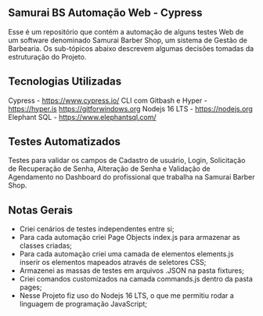 ## Samurai BS Automação Web - Cypress
Esse é um repositório que contém a automação de alguns testes Web de um software denominado Samurai Barber Shop, um sistema de Gestão de Barbearia. Os sub-tópicos abaixo descrevem algumas decisões tomadas da estruturação do Projeto.

## Tecnologias Utilizadas

Cypress - https://www.cypress.io/
CLI com Gitbash e Hyper - https://hyper.is https://gitforwindows.org
Nodejs 16 LTS - https://nodejs.org
Elephant SQL - https://www.elephantsql.com/

## Testes Automatizados
Testes para validar os campos de Cadastro de usuário, Login, Solicitação de Recuperação de Senha, Alteração de Senha e Validação de Agendamento no Dashboard do profissional que trabalha na Samurai Barber Shop.

## Notas Gerais

-   Criei cenários de testes independentes entre si;
-   Para cada automação criei Page Objects index.js para armazenar as classes criadas;
-   Para cada automação criei uma camada de elementos elements.js inserir os elementos mapeados através de seletores CSS;
-	Armazenei as massas de testes em arquivos .JSON na pasta fixtures;
-	Criei comandos customizados na camada commands.js dentro da pasta pages;
-   Nesse Projeto fiz uso do Nodejs 16 LTS, o que me permitiu rodar a linguagem de programação JavaScript;